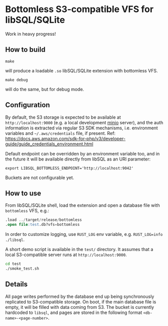 # Bottomless S3-compatible VFS for libSQL/SQLite
Work in heavy progress!

## How to build
```
make
```
will produce a loadable `.so` libSQL/SQLite extension with bottomless VFS.
```
make debug
```
will do the same, but for debug mode.

## Configuration
By default, the S3 storage is expected to be available at `http://localhost:9000` (e.g. a local development [minio](https://min.io) server), and the auth information is extracted via regular S3 SDK mechanisms, i.e. environment variables and `~/.aws/credentials` file, if present. Ref: https://docs.aws.amazon.com/sdk-for-php/v3/developer-guide/guide_credentials_environment.html

Default endpoint can be overridden by an environment variable too, and in the future it will be available directly from libSQL as an URI parameter:
```
export LIBSQL_BOTTOMLESS_ENDPOINT='http://localhost:9042'
```

Buckets are not configurable yet.

## How to use
From libSQL/SQLite shell, load the extension and open a database file with `bottomless` VFS, e.g.:
```sql
.load ../target/release/bottomless
.open file:test.db?vfs=bottomless
```

In order to customize logging, use `RUST_LOG` env variable, e.g. `RUST_LOG=info ./libsql`.

A short demo script is available in the `test/` directory. It assumes that a local S3-compatible server runs at `http://localhost:9000`.
```sh
cd test
./smoke_test.sh
```

## Details
All page writes performed by the database end up being synchronously replicated to S3-compatible storage.
On boot, if the main database file is empty, it will be filled with data coming from S3.
The bucket is currently hardcoded to `libsql`, and pages are stored in the following format `<db-name>-<page-number>`.


